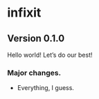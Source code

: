
<!-- NEWS.md is generated from NEWS.rmd Please edit that file -->

# infixit

## Version 0.1.0

Hello world! Let’s do our best!

### Major changes.

- Everything, I guess.
